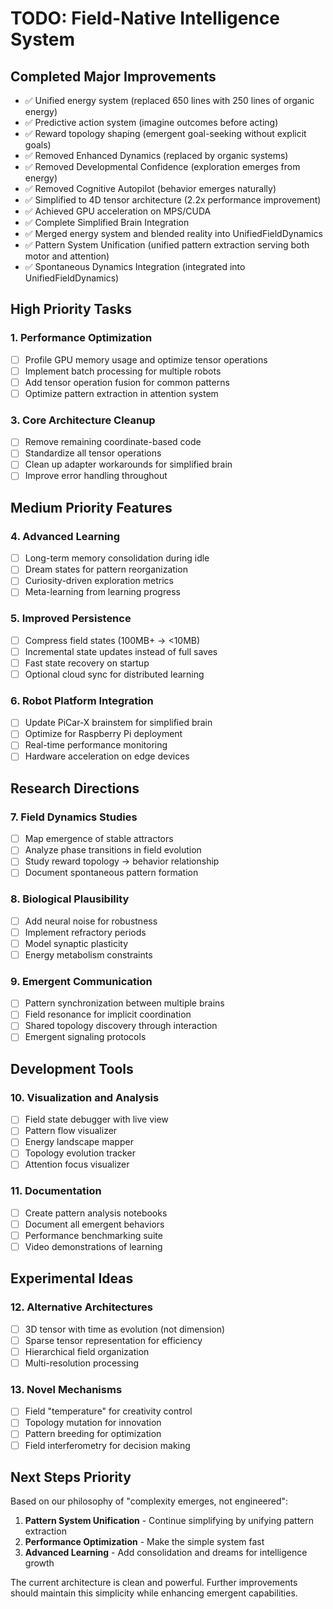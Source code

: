 # TODO: Field-Native Intelligence System

## Completed Major Improvements
- ✅ Unified energy system (replaced 650 lines with 250 lines of organic energy)
- ✅ Predictive action system (imagine outcomes before acting)
- ✅ Reward topology shaping (emergent goal-seeking without explicit goals)
- ✅ Removed Enhanced Dynamics (replaced by organic systems)
- ✅ Removed Developmental Confidence (exploration emerges from energy)
- ✅ Removed Cognitive Autopilot (behavior emerges naturally)
- ✅ Simplified to 4D tensor architecture (2.2x performance improvement)
- ✅ Achieved GPU acceleration on MPS/CUDA
- ✅ Complete Simplified Brain Integration
- ✅ Merged energy system and blended reality into UnifiedFieldDynamics
- ✅ Pattern System Unification (unified pattern extraction serving both motor and attention)
- ✅ Spontaneous Dynamics Integration (integrated into UnifiedFieldDynamics)

## High Priority Tasks

### 1. Performance Optimization
- [ ] Profile GPU memory usage and optimize tensor operations
- [ ] Implement batch processing for multiple robots
- [ ] Add tensor operation fusion for common patterns
- [ ] Optimize pattern extraction in attention system

### 3. Core Architecture Cleanup
- [ ] Remove remaining coordinate-based code
- [ ] Standardize all tensor operations
- [ ] Clean up adapter workarounds for simplified brain
- [ ] Improve error handling throughout

## Medium Priority Features

### 4. Advanced Learning
- [ ] Long-term memory consolidation during idle
- [ ] Dream states for pattern reorganization
- [ ] Curiosity-driven exploration metrics
- [ ] Meta-learning from learning progress

### 5. Improved Persistence
- [ ] Compress field states (100MB+ → <10MB)
- [ ] Incremental state updates instead of full saves
- [ ] Fast state recovery on startup
- [ ] Optional cloud sync for distributed learning

### 6. Robot Platform Integration
- [ ] Update PiCar-X brainstem for simplified brain
- [ ] Optimize for Raspberry Pi deployment
- [ ] Real-time performance monitoring
- [ ] Hardware acceleration on edge devices

## Research Directions

### 7. Field Dynamics Studies
- [ ] Map emergence of stable attractors
- [ ] Analyze phase transitions in field evolution
- [ ] Study reward topology → behavior relationship
- [ ] Document spontaneous pattern formation

### 8. Biological Plausibility
- [ ] Add neural noise for robustness
- [ ] Implement refractory periods
- [ ] Model synaptic plasticity
- [ ] Energy metabolism constraints

### 9. Emergent Communication
- [ ] Pattern synchronization between multiple brains
- [ ] Field resonance for implicit coordination
- [ ] Shared topology discovery through interaction
- [ ] Emergent signaling protocols

## Development Tools

### 10. Visualization and Analysis
- [ ] Field state debugger with live view
- [ ] Pattern flow visualizer
- [ ] Energy landscape mapper
- [ ] Topology evolution tracker
- [ ] Attention focus visualizer

### 11. Documentation
- [ ] Create pattern analysis notebooks
- [ ] Document all emergent behaviors
- [ ] Performance benchmarking suite
- [ ] Video demonstrations of learning

## Experimental Ideas

### 12. Alternative Architectures
- [ ] 3D tensor with time as evolution (not dimension)
- [ ] Sparse tensor representation for efficiency
- [ ] Hierarchical field organization
- [ ] Multi-resolution processing

### 13. Novel Mechanisms
- [ ] Field "temperature" for creativity control
- [ ] Topology mutation for innovation
- [ ] Pattern breeding for optimization
- [ ] Field interferometry for decision making

## Next Steps Priority

Based on our philosophy of "complexity emerges, not engineered":

1. **Pattern System Unification** - Continue simplifying by unifying pattern extraction
2. **Performance Optimization** - Make the simple system fast
3. **Advanced Learning** - Add consolidation and dreams for intelligence growth

The current architecture is clean and powerful. Further improvements should maintain this simplicity while enhancing emergent capabilities.